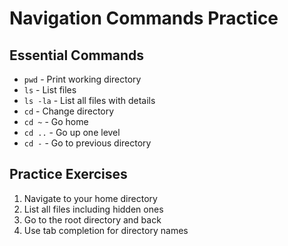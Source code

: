 # Navigation Commands Practice

## Essential Commands
- `pwd` - Print working directory
- `ls` - List files
- `ls -la` - List all files with details
- `cd` - Change directory
- `cd ~` - Go home
- `cd ..` - Go up one level
- `cd -` - Go to previous directory

## Practice Exercises
1. Navigate to your home directory
2. List all files including hidden ones
3. Go to the root directory and back
4. Use tab completion for directory names
